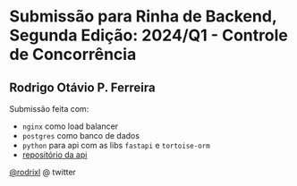 # Submissão para Rinha de Backend, Segunda Edição: 2024/Q1 - Controle de Concorrência


## Rodrigo Otávio P. Ferreira
Submissão feita com:
- `nginx` como load balancer
- `postgres` como banco de dados
- `python` para api com as libs `fastapi` e `tortoise-orm`
- [repositório da api](https://github.com/rodrixl/rinha2024q1)

[@rodrixl](https://twitter.com/rodrixl) @ twitter
